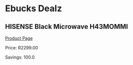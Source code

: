 
# Ebucks Dealz
## HISENSE Black Microwave H43MOMMI
[Product Page](https://www.ebucks.com/web/shop/productSelected.do?prodId=1173104832&catId=704989856)

Price: R2299.00

Savings: 100.0


	